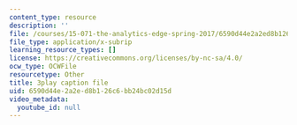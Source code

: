 ```yaml
---
content_type: resource
description: ''
file: /courses/15-071-the-analytics-edge-spring-2017/6590d44e2a2ed8b126c6bb24bc02d15d_9lMOz_7bIGU.srt
file_type: application/x-subrip
learning_resource_types: []
license: https://creativecommons.org/licenses/by-nc-sa/4.0/
ocw_type: OCWFile
resourcetype: Other
title: 3play caption file
uid: 6590d44e-2a2e-d8b1-26c6-bb24bc02d15d
video_metadata:
  youtube_id: null
---
```

